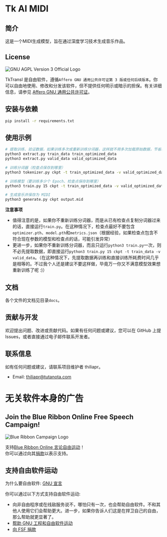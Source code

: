# Tk AI MIDI
## 简介
这是一个MIDI生成模型，旨在通过深度学习技术生成音乐作品。

## License
![GNU AGPL Version 3 Official Logo](https://www.gnu.org/graphics/agplv3-with-text-162x68.png)

TkTransl 是自由软件，遵循`Affero GNU 通用公共许可证第 3 版或任何后续版本`。你可以自由地使用、修改和分发该软件，但不提供任何明示或暗示的担保。有关详细信息，请参见 [Affero GNU 通用公共许可证](https://www.gnu.org/licenses/agpl-3.0.html)。

## 安装与依赖
```bash
pip install -r requirements.txt
```

## 使用示例
```bash
# 提取训练、验证数据，如果训练多次或重新训练分词器，这样就不用多次加载原始数据，节省时间
python3 extract.py train_data train_optimized_data
python3 extract.py valid_data valid_optimized_data

# 训练分词器（检查点保存到哪里）
python3 tokenizer.py ckpt -t train_optimized_data -v valid_optimized_data

# 训练模型（要训练多少个 Epoch、检查点保存到哪里）
python3 train.py 15 ckpt -t train_optimized_data -v valid_optimized_data

# 生成音乐并保存为 MIDI
python3 generate.py ckpt output.mid
```

**注意事项**
- 值得注意的是，如果你不重新训练分词器，而是从已有检查点复制分词器过来的话，直接运行`train.py`。在这种情况下，检查点最好不要包含`optimizer.pth`、`model.pth`和`metrics.json`（根据经验，如果检查点包含不符合现在参数的模型和检查点的话，可能引发异常）
- 更进一步，如果你不重新训练分词器，而且只运行`python3 train.py`一次，则不必先提取数据，即直接运行`python3 train.py 15 ckpt -t train_data -v valid_data`。（在这种情况下，先提取数据再训练和直接训练所耗费时间几乎是相等的。不过我个人还是建议不要这样做，毕竟万一你又不满意模型效果想重新训练了呢 :)）

## 文档
各个文件的文档见目录`docs`。

## 贡献与开发
欢迎提出问题、改进或贡献代码。如果有任何问题或建议，您可以在 GitHub 上提 Issues，或者直接通过电子邮件联系开发者。

## 联系信息
如有任何问题或建议，请联系项目维护者 thiliapr。
- Email: thiliapr@tutanota.com

# 无关软件本身的广告
## Join the Blue Ribbon Online Free Speech Campaign!
![Blue Ribbon Campaign Logo](https://www.eff.org/files/brstrip.gif)

支持[Blue Ribbon Online 言论自由运动](https://www.eff.org/pages/blue-ribbon-campaign)！  
你可以通过向其[捐款](https://supporters.eff.org/donate)以表示支持。

## 支持自由软件运动
为什么要自由软件: [GNU 宣言](https://www.gnu.org/gnu/manifesto.html)

你可以通过以下方式支持自由软件运动:
- 向非自由程序或在线敌服务说不，哪怕只有一次，也会帮助自由软件。不和其他人使用它们会帮助更大。进一步，如果你告诉人们这是在捍卫自己的自由，那么帮助就更显著了。
- [帮助 GNU 工程和自由软件运动](https://www.gnu.org/help/help.html)
- [向 FSF 捐款](https://www.fsf.org/about/ways-to-donate/)